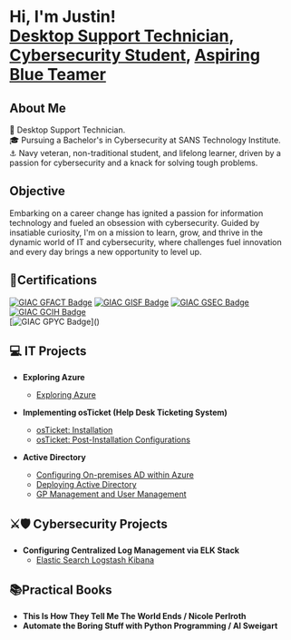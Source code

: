 <h1>Hi, I'm Justin! <br/> <a href="https://www.linkedin.com/in/justintimothymoore/">Desktop Support Technician</a>, <a href="https://github.com/justintmoore ">Cybersecurity Student</a>, <a href="https://www.youtube.com/@AnbuSecOps">Aspiring Blue Teamer</a></h1>

## About Me  
💼 Desktop Support Technician.   
🎓 Pursuing a Bachelor's in Cybersecurity at SANS Technology Institute.  
⚓ Navy veteran, non-traditional student, and lifelong learner, driven by a passion for cybersecurity and a knack for solving tough problems.  

## Objective  
Embarking on a career change has ignited a passion for information technology and fueled an obsession with cybersecurity. Guided by insatiable curiosity, I'm on a mission to learn, grow, and thrive in the dynamic world of IT and cybersecurity, where challenges fuel innovation and every day brings a new opportunity to level up.

## 📜Certifications
[![GIAC GFACT Badge](https://img.shields.io/badge/-GIAC%20GFACT-6A0DAD?style=for-the-badge&logo=GIAC&logoColor=white)](https://www.credly.com/badges/3f382cb7-95f0-47b6-ad18-03dfe5d877eb/public_url) 
[![GIAC GISF Badge](https://img.shields.io/badge/-GIAC%20GISF-0000FF?style=for-the-badge&logo=GIAC&logoColor=white)](https://www.credly.com/badges/814a9b4e-829f-4fc8-96f6-2067c0918a25/public_url) 
[![GIAC GSEC Badge](https://img.shields.io/badge/-GIAC%20GSEC%20-0000FF?style=for-the-badge&logo=GIAC&logoColor=white)](https://www.credly.com/badges/d40b5b67-b09b-47c3-bff5-839eeae907ce/public_url)   
[![GIAC GCIH Badge](https://img.shields.io/badge/-GIAC%20GCIH%20-FF0000?style=for-the-badge&logo==GIAC&logoColor=white)](https://www.credly.com/badges/24000090-4d42-4468-b935-7b43e7f5b87e/public_url)  
[![GIAC GPYC Badge](https://img.shields.io/badge/-GIAC%20GPYC%20(est.%20September%20%202025)-008000?style=for-the-badge&logo==GIAC&logoColor=green)]()

## 💻 IT Projects 
- <b>Exploring Azure</b>
  - [Exploring Azure]( https://github.com/justintmoore/exploring-azure-pt1)

- <b>Implementing osTicket (Help Desk Ticketing System) </b>
  - [osTicket: Installation]( https://github.com/justintmoore/osTicket-prerequisites-and-installation/tree/main)
  - [osTicket: Post-Installation Configurations]( https://github.com/justintmoore/osTicket-post-installation-config/blob/main/README.md)

- <b>Active Directory</b>
  - [Configuring On-premises AD within Azure]( https://github.com/justintmoore/active-directory-onpremise)
  - [Deploying Active Directory]( https://github.com/justintmoore/deploying-active-directory)
  - [GP Management and User Management]( https://github.com/justintmoore/active-directory-group-policy)


## ⚔️🛡️ Cybersecurity Projects 
- <b>Configuring Centralized Log Management via ELK Stack</b>  
  - [Elastic Search Logstash Kibana]( https://github.com/justintmoore/elk-stack-setup/tree/main)


## 📚Practical Books
- <b>This Is How They Tell Me The World Ends / Nicole Perlroth</b>
- <b>Automate the Boring Stuff with Python Programming / Al Sweigart</b>




<!--
# Hello, I'm Justin (This Github is under contruction)  
<a href="https://www.linkedin.com/in/justintimothymoore/"><img src="https://img.shields.io/badge/-LinkedIn-0072b1?style=for-the-badge&logo=linkedin&logoColor=white" /></a>
<a href="https://www.youtube.com/channel/UCUYt7w8-Fshuso7JG2ghp3A"><img src="https://img.shields.io/badge/-YouTube-FF0000?style=for-the-badge&logo=youtube&logoColor=white" /></a>
<a href="https://x.com/AnbuSecOps"><img src="https://img.shields.io/badge/-X (Twitter)-1DA1F2?style=for-the-badge&logo=twitter&logoColor=white" /></a>
<a href="https://www.instagram.com/anbu_secops/"><img src="https://img.shields.io/badge/-Instagram-E4405F?style=for-the-badge&logo=instagram&logoColor=white" /></a>

## About Me  
🎓 I'm pursuing a Bachelor’s in Cybersecurity through SANS Technology Institute.  
🐏 Currently juggling work as an IT Technician, Cybersecurity Intern, and Python TA.  
😎 I'm a Navy Vet, Non-Traditional Student, and life-long learner with a PASSION for Cybersecurity!  

## Objective  
In midst of a career change. This journey has resulted in a passion for information technology, and an obession for cybersecurity. I’m driven by a relentless curiosity to learn, expand my knowledge, and apply it in the fast-paced world of IT/ Cybersecurity.

## Certifications
[![GIAC GFACT Badge](https://img.shields.io/badge/-GIAC%20GFACT-6A0DAD?style=for-the-badge&logo=GIAC&logoColor=white)](https://www.credly.com/badges/3f382cb7-95f0-47b6-ad18-03dfe5d877eb/public_url) 
[![GIAC GISF Badge](https://img.shields.io/badge/-GIAC%20GISF-0000FF?style=for-the-badge&logo=GIAC&logoColor=white)](https://www.credly.com/badges/814a9b4e-829f-4fc8-96f6-2067c0918a25/public_url) 
[![GIAC GSEC Badge](https://img.shields.io/badge/-GIAC%20GSEC%20(est.%20Jan%202025)-0000FF?style=for-the-badge&logo=GIAC&logoColor=white)]()   
[![CompTIA Network+ Badge](https://img.shields.io/badge/-Network%2B%20(est.%20Dec%202024)-007ACC?style=for-the-badge&logo=CompTIA&logoColor=white)]()  

## 💻 IT Projects 💻  
- Exploring Azure
  - <a href="https://github.com/justintmoore/exploring-azure">Exploring Azure</a>
- osTicket (Help Desk Ticketing System)<br>
    - <a href="https://github.com/justintmoore/osTicket-prerequisites-and-installation/tree/main">osTicket: Prerequisites and Installation</a>  
    - <a href="https://github.com/justintmoore/osTicket-post-installation-config/blob/main/README.md">Post-Installation Configuration</a>  
    - <a href="https://github.com/justintmoore/osTicket-ticketing-lifecycle/blob/main/README.md">Ticketing Lifecycle Examples</a>
      
- Active Directory  
    - <a href="https://github.com/justintmoore/active-directiory-onpremise">Configuring On-premises AD within Azure VMs</a>  
    - <a href="https://github.com/justintmoore/active-directiory-onpremise">GP Management and Inspecting Event Viewer Logs</a>   


## ⚔️ Cybersecurity Projects 🛡️
- <a href="https://github.com/justintmoore/elk-stack-setup/tree/main">Elasticsearch Logstash Kibana (ELK Stack)</a>  


## Books
This is The Way The World Ends By. Nicole Perlroth
-->



